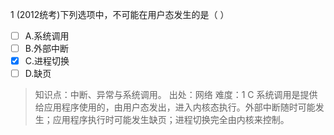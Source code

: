 1
(2012统考)下列选项中，不可能在用户态发生的是（ ）
- [ ] A.系统调用
- [ ] B.外部中断
- [x] C.进程切换
- [ ] D.缺页

> 知识点：中断、异常与系统调用。
> 出处：网络
> 难度：1
> C 系统调用是提供给应用程序使用的，由用户态发出，进入内核态执行。外部中断随时可能发生；应用程序执行时可能发生缺页；进程切换完全由内核来控制。
